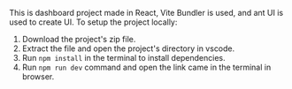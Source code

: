 This is dashboard project made in React, Vite Bundler is used, and ant UI is used to create UI.
To setup the project locally:
1. Download the project's zip file.
2. Extract the file and open the project's directory in vscode.
3. Run `npm install` in the terminal to install dependencies.
4. Run `npm run dev` command and open the link came in the terminal in browser.


